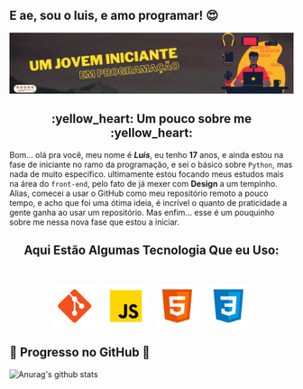  ## E ae, sou o luis, e amo programar! :heart_eyes:
 ![](https://raw.githubusercontent.com/NiziulLuizin/NiziulLuizin/main/imagem_2020-11-18_173532.png)
 <h2 align="center">
  :yellow_heart: Um pouco sobre me :yellow_heart:
 </h2>
 
 Bom... olá pra você, meu nome é ***Luis***, eu tenho **17** anos, e ainda estou na fase de iniciante no ramo da
 programação, e sei o básico sobre `Python`, mas nada de muito especifico. ultimamente estou focando
 meus estudos mais na área do `front-end`, pelo fato de já mexer com **Design** a um tempinho.
 Alias, comecei a usar o GitHub como meu repositório remoto a pouco tempo, e acho que foi uma ótima
 ideia, é incrível o quanto de praticidade a gente ganha ao usar um repositório.  Mas enfim... esse é um
 pouquinho sobre me nessa nova fase que estou a iniciar.       


 <h2 align="center">
  Aqui Estão Algumas Tecnologia Que eu Uso: 
</h2>

<br/>

<p align="center">
<code><img height="75" src="https://github.com/chandan-reddy-k/chandan-reddy-k/blob/master/assets/git.png"></code> &nbsp;&nbsp;
<code><img height="75" src="https://github.com/chandan-reddy-k/chandan-reddy-k/blob/master/assets/js.png"></code> &nbsp;&nbsp;
<code><img height="75" src="https://github.com/chandan-reddy-k/chandan-reddy-k/blob/master/assets/html.png"></code> &nbsp;&nbsp;
<code><img height="75" src="https://github.com/chandan-reddy-k/chandan-reddy-k/blob/master/assets/css.png"></code>
</p>




 ## :arrow_down_small: Progresso no GitHub :arrow_down_small:


![Anurag's github stats](https://github-readme-stats.vercel.app/api?username=NiziulLuizin&show_icons=true&theme=radical) 

   












  
